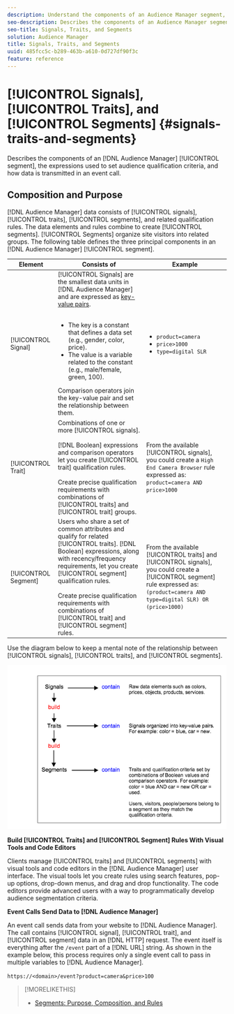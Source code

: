 ```yaml
---
description: Understand the components of an Audience Manager segment, the expressions used to set audience qualification criteria, and how data is transmitted in an event call.
seo-description: Describes the components of an Audience Manager segment, the expressions used to set audience qualification criteria, and how data is transmitted in an event call.
seo-title: Signals, Traits, and Segments
solution: Audience Manager
title: Signals, Traits, and Segments
uuid: 485fcc5c-b289-463b-a610-0d727df90f3c
feature: reference
---
```


# [!UICONTROL Signals], [!UICONTROL Traits], and [!UICONTROL Segments] {#signals-traits-and-segments}

Describes the components of an [!DNL Audience Manager] [!UICONTROL segment], the expressions used to set audience qualification criteria, and how data is transmitted in an event call.

## Composition and Purpose

[!DNL Audience Manager] data consists of [!UICONTROL signals], [!UICONTROL traits], [!UICONTROL segments], and related qualification rules. The data elements and rules combine to create [!UICONTROL segments]. [!UICONTROL Segments] organize site visitors into related groups. The following table defines the three principal components in an [!DNL Audience Manager] [!UICONTROL segment].  

|Element|Consists of|Example|
|---|---|---|
|[!UICONTROL Signal]|[!UICONTROL Signals] are the smallest data units in [!DNL Audience Manager] and are expressed as [key-value pairs](../reference/key-value-pairs-explained.md).<br><br><ul><li>The key is a constant that defines a data set (e.g., gender, color, price).</li><li>The value is a variable related to the constant (e.g., male/female, green, 100).</li></ul>Comparison operators join the key-value pair and set the relationship between them.|<ul><li>`product=camera`</li><li>`price>1000`</li><li>`type=digital SLR`</li></ul>|
|[!UICONTROL Trait]|Combinations of one or more [!UICONTROL signals].<br><br> [!DNL Boolean] expressions and comparison operators let you create [!UICONTROL trait] qualification rules. <br><br>Create precise qualification requirements with combinations of [!UICONTROL traits] and [!UICONTROL trait] groups.|From the available [!UICONTROL signals], you could create a `High End Camera Browser` rule expressed as: `product=camera AND price>1000`|
|[!UICONTROL Segment]|Users who share a set of common attributes and qualify for related [!UICONTROL traits]. [!DNL Boolean] expressions, along with recency/frequency requirements, let you create [!UICONTROL segment] qualification rules.<br><br> Create precise qualification requirements with combinations of [!UICONTROL trait] and [!UICONTROL segment] rules.|From the available [!UICONTROL traits] and [!UICONTROL signals], you could create a [!UICONTROL segment] rule expressed as:`(product=camera AND type=digital SLR) OR (price>1000)`|

Use the diagram below to keep a mental note of the relationship between [!UICONTROL signals], [!UICONTROL traits], and [!UICONTROL segments].

![](assets/signals-traits-segments.png)

**Build [!UICONTROL Traits] and [!UICONTROL Segment] Rules With Visual Tools and Code Editors**

Clients manage [!UICONTROL traits] and [!UICONTROL segments] with visual tools and code editors in the [!DNL Audience Manager] user interface. The visual tools let you create rules using search features, pop-up options, drop-down menus, and drag and drop functionality. The code editors provide advanced users with a way to programmatically develop audience segmentation criteria.

**Event Calls Send Data to [!DNL Audience Manager]**

An event call sends data from your website to [!DNL Audience Manager]. The call contains [!UICONTROL signal], [!UICONTROL trait], and [!UICONTROL segment] data in an [!DNL HTTP] request. The event itself is everything after the `/event` part of a [!DNL URL] string. As shown in the example below, this process requires only a single event call to pass in multiple variables to [!DNL Audience Manager].

`https://<domain>/event?product=camera&price>100`

>[!MORELIKETHIS]
>
>* [Segments: Purpose, Composition, and Rules](../features/segments/segments-purpose.md)
